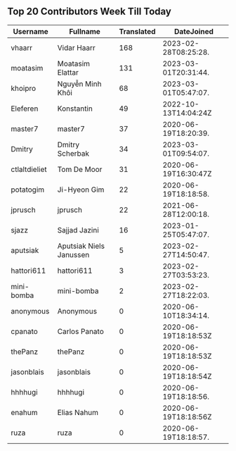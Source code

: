 ## Top 20 Contributors Week Till Today ##
|Username|Fullname|Translated|DateJoined|
|--------|--------|----------|----------|
|vhaarr|Vidar Haarr|168|2023-02-28T08:25:28.|
|moatasim|Moatasim Elattar|131|2023-03-01T20:31:44.|
|khoipro|Nguyễn Minh Khôi|68|2023-03-01T05:47:07.|
|Eleferen|Konstantin|49|2022-10-13T14:04:24Z|
|master7|master7|37|2020-06-19T18:20:39.|
|Dmitry|Dmitry Scherbak|34|2023-03-01T09:54:07.|
|ctlaltdieliet|Tom De Moor|31|2020-06-19T16:30:47Z|
|potatogim|Ji-Hyeon Gim|22|2020-06-19T18:18:58.|
|jprusch|jprusch|22|2021-06-28T12:00:18.|
|sjazz|Sajjad Jazini|16|2023-01-25T05:47:07.|
|aputsiak|Aputsiak Niels Janussen|5|2023-02-27T14:50:47.|
|hattori611|hattori611|3|2023-02-27T03:53:23.|
|mini-bomba|mini-bomba|2|2023-02-27T18:22:03.|
|anonymous|Anonymous|0|2020-06-10T18:34:14.|
|cpanato|Carlos Panato|0|2020-06-19T18:18:53Z|
|thePanz|thePanz|0|2020-06-19T18:18:53Z|
|jasonblais|jasonblais|0|2020-06-19T18:18:54Z|
|hhhhugi|hhhhugi|0|2020-06-19T18:18:56.|
|enahum|Elias  Nahum|0|2020-06-19T18:18:56Z|
|ruza|ruza|0|2020-06-19T18:18:57.|
